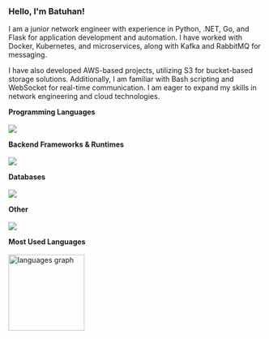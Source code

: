 <h3>Hello, I'm Batuhan!</h3>

<p align="left">
I am a junior network engineer with experience in Python, .NET, Go, and Flask for application development and automation. I have worked with Docker, Kubernetes, and microservices, along with Kafka and RabbitMQ for messaging.

I have also developed AWS-based projects, utilizing S3 for bucket-based storage solutions. Additionally, I am familiar with Bash scripting and WebSocket for real-time communication. I am eager to expand my skills in network engineering and cloud technologies.

</p>

<p align="left">
  <b>Programming Languages</b>
  <br />
  <br />
  <img src="https://skillicons.dev/icons?i=go,python,bash,cs,java" />
</p>

<p align="left">
  <b>Backend Frameworks & Runtimes</b>
  <br />
  <br />
  <img src="https://skillicons.dev/icons?i=flask,dotnet" />
</p>

<p align="left">
  <b>Databases</b>
  <br />
  <br />
  <img src="https://skillicons.dev/icons?i=mysql,postgresql" />
</p>

<p align="left">
  <b>Other</b>
  <br />
  <br />
  <img src="https://skillicons.dev/icons?i=git,aws,docker,cloudflare,kafka,postman,kubernetes,powershell" />
</p>

<p align="left">
  <b>Most Used Languages</b>
  <br />
  <br />
  <img src="https://github-readme-stats.vercel.app/api/top-langs?username=batuhanisiklar&locale=en&hide_title=true&layout=compact&card_width=320&langs_count=5&theme=default&hide_border=false&order=2" height="150" alt="languages graph"  />
</p>